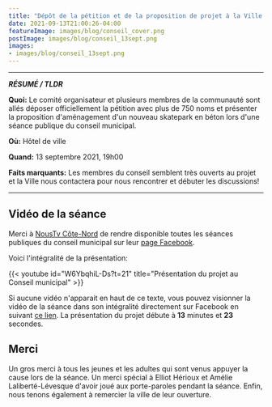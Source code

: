 ```yaml
---
title: "Dépôt de la pétition et de la proposition de projet à la Ville."
date: 2021-09-13T21:00:26-04:00
featureImage: images/blog/conseil_cover.png
postImage: images/blog/conseil_13sept.png
images:
- images/blog/conseil_13sept.png
---
```


---

***RÉSUMÉ / TLDR***

**Quoi:** Le comité organisateur et plusieurs membres de la communauté sont allés déposer officiellement la pétition avec plus de 750 noms et présenter la proposition d'aménagement d'un nouveau skatepark en béton lors d'une séance publique du conseil municipal.

**Où:** Hôtel de ville
 
**Quand:** 13 septembre 2021, 19h00

**Faits marquants:** Les membres du conseil semblent très ouverts au projet et la Ville nous contactera pour nous rencontrer et débuter les discussions!

---

## Vidéo de la séance

Merci à [NousTv Côte-Nord](https://www.nous.tv/sept-iles) de rendre disponible toutes les séances publiques du conseil municipal sur leur [page Facebook](https://www.facebook.com/Noustv-C%C3%B4te-Nord-169339079809759/).

Voici l'intégralité de la présentation:

{{< youtube id="W6YbqhiL-Ds?t=21" title="Présentation du projet au Conseil municipal" >}}

Si aucune vidéo n'apparait en haut de ce texte, vous pouvez visionner la vidéo de la séance dans son intégralité directement sur Facebook en suivant [ce lien](https://www.facebook.com/169339079809759/videos/1713580712180202). La présentation du projet débute à **13** minutes et **23** secondes.

## Merci

Un gros merci à tous les jeunes et les adultes qui sont venus appuyer la cause lors de la séance. Un merci spécial à Elliot Hérioux et Amélie Laliberté-Lévesque d'avoir joué aux porte-paroles pendant la séance. Enfin, nous tenons également à remercier la ville de leur ouverture.